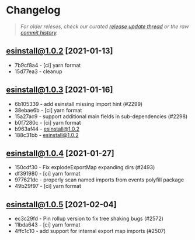# Changelog

> _For older releses, check our curated [release update thread](https://github.com/snowpackjs/snowpack/discussions/1183) or the raw [commit history](https://github.com/snowpackjs/snowpack/commits/main/esinstall)._

## esinstall@1.0.2 [2021-01-13]

- 7b9cf8a4 - [ci] yarn format
- 15d77ea3 - cleanup

## esinstall@1.0.3 [2021-01-16]

- 6b105339 - add esinstall missing import hint (#2299)
- 38ebae6b - [ci] yarn format
- 15a27ac9 - support additional main fields in sub-dependencies (#2298) <Aaron Ross>
- b0f7280c - [ci] yarn format
- b963af44 - esinstall@1.0.2
- 188c31bb - esinstall@1.0.2


## esinstall@1.0.4 [2021-01-27]

* 150cdf30 - Fix explodeExportMap expanding dirs (#2493) <Drew Powers>
* df391980 - [ci] yarn format 
* 977621dc - properly scan named imports from events polyfill package 
* 49b29f97 - [ci] yarn format 

## esinstall@1.0.5 [2021-02-04]

* ec3c29fd - Pin rollup version to fix tree shaking bugs (#2572) <Matthew Phillips>
* 11bda643 - [ci] yarn format 
* 4ffc1c10 - add support for internal export map imports (#2507) 
